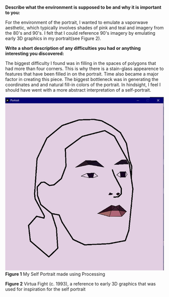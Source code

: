 **Describe what the environment is supposed to be and why it is important to you:**

For the environment of the portrait, I wanted to emulate a vaporwave aesthetic, which typically involves shades of pink and teal and imagery from the 80's and 90's. I felt that I could reference 90's imagery by emulating early 3D graphics in my portrait(see Figure 2).

**Write a short description of any difficulties you had or anything interesting you discovered:**

The biggest difficulty I found was in filling in the spaces of polygons that had more than four corners. This is why there is a stain-glass appearence to features that have been filled in on the portrait. Time also became a major factor in creating this piece. The biggest bottleneck was in generating the coordinates and and natural fill-in colors of the portrait. In hindsight, I feel I should have went with a more abstract interpretation of a self-portrait. 

![](/July_8/SelfPortrait.jpg)
**Figure 1** My Self Portrait made using Processing

**Figure 2** Virtua Fight (c. 1993), a reference to early 3D graphics that was used for inspiration for the self portrait
